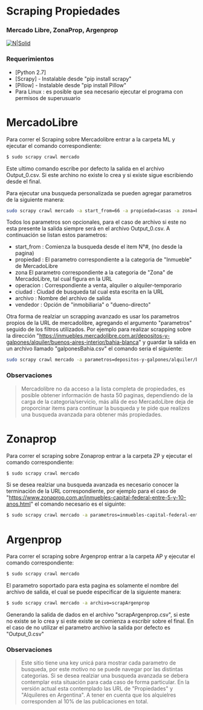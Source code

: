 # Scraping Propiedades
### Mercado Libre, ZonaProp, Argenprop

[![N|Solid](https://www.nexosmart.com.ar/images/logo-light-197x32.png)](https://nodesource.com/products/nsolid)

### Requerimientos

* [Python 2.7] 
* [Scrapy] - Instalable desde "pip install scrapy"
* [Pillow] - Instalable desde "pip install Pillow"
* Para Linux : es posible que sea necesario ejecutar el programa con permisos de superusuario



# MercadoLibre
Para correr el Scraping sobre Mercadolibre entrar a la carpeta ML y ejecutar el comando correspondiente:
```sh
$ sudo scrapy crawl mercado 
```  
Este ultimo comando escribe por defecto la salida en el archivo Output_0.csv. Si este archino no existe lo crea y si existe sigue escribiendo desde el final.

Para ejecutar una busqueda personalizada se pueden agregar parametros de la siguiente manera:
```sh
sudo scrapy crawl mercado -a start_from=66 -a propiedad=casas -a zona=bsas-gba-norte -a operacion=venta -a ciudad=escobar -a archivo=MLescobar -a vendedor=inmobiliaria 
```  
Todos los parametros son opcionales, para el caso de archivo si este no esta presente la salida siempre será en el archivo Output_0.csv. A continuación se listan estos parametros:
- start_from : Comienza la busqueda desde el item N°#, (no desde la pagina)
- propiedad : El parametro correspondiente a la categoria de "Inmueble" de MercadoLibre
 - zona El parametro correspondiente a la categoria de "Zona" de MercadoLibre, tal cual figura en la URL
- operacion : Correspondiente a venta, alquiler o alquiler-temporario
- ciudad :  Ciudad de busqueda tal cual esta escrita en la URL 
- archivo : Nombre del archivo de salida
- vendedor : Opción de "inmobiliaria" o "dueno-directo"



Otra forma de realziar un scrapping avanzado es usar los parametros propios de la URL de mercadolibre, agregando el argumento "parametros" seguido de los filtros utilizados.
Por ejemplo para realizar scrapping sobre la dirección "https://inmuebles.mercadolibre.com.ar/depositos-y-galpones/alquiler/buenos-aires-interior/bahia-blanca" y guardar la salida en un archivo llamado "galponesBahia.csv" el comando seria el siguiente:
```sh
sudo scrapy crawl mercado -a parametros=depositos-y-galpones/alquiler/buenos-aires-interior/bahia-blanca -a archivo=galponesBahia
```  
### Observaciones

>Mercadolibre no da acceso a la lista completa de propiedades, es posible obtener información de hasta 50 paginas, dependiendo de la carga de la categoria/servicio, más allá de eso MercadoLibre deja de proporcinar items para continuar la busqueda y te pide que realizes una busqueda avanzada para obtener más propiedades.

# Zonaprop

Para correr el scraping sobre Zonaprop entrar a la carpeta ZP y ejecutar el comando correspondiente:
```sh
$ sudo scrapy crawl mercado 
```  
Si se desea realziar una busqueda avanzada es necesario conocer la terminación de la URL correspondiente, por ejemplo para el caso de  "https://www.zonaprop.com.ar/inmuebles-capital-federal-entre-5-y-10-anos.html" el comando necesario es el siguinte:
```sh
$ sudo scrapy crawl mercado -a parametros=inmuebles-capital-federal-entre-5-y-10-anos -a archivo=scrapZonaProp
``` 


# Argenprop

Para correr el scraping sobre Argenprop entrar a la carpeta AP y ejecutar el comando correspondiente:
```sh
$ sudo scrapy crawl mercado 
```  

El parametro soportado para esta pagina es solamente el nombre del archivo de salida, el cual se puede especificar de la siguiente manera:
```sh
$ sudo scrapy crawl mercado -a archivo=scrapArgenprop
```  
Generando la salida de dados en el archivo "scrapArgenprop.csv", si este no existe se lo crea y si este existe se comienza a escribir sobre el final. En el caso de no utilizar el parametro archivo la salida por defecto es "Output_0.csv"



### Observaciones

> Este sitio tiene una key unicá para mostrar cada parametro de busqueda, por este motivo no se puede navegar por las distintas categorias. Si se desea realziar una busqueda avanzada se debera contemplar esta situación para cada caso de forma particular. En la versión actual esta contemplado las URL  de "Propiedades" y "Alquileres en Argentina". A tener en cuenta que los alquielres corresponden al 10% de las publicaciones en total.


